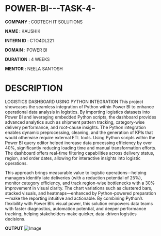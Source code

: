 # POWER-BI---TASK-4-

**COMPANY** : CODTECH IT SOLUTIONS

**NAME** : KAUSHIK

**INTERN ID** : CTO4DL221

**DOMAIN** : POWER BI

**DURATION** : 4 WEEKS

**MENTOR** : NEELA SANTOSH

# DESCRIPTION 

LOGISTICS DASHBOARD USING PYTHON INTEGRATION 
This project showcases the seamless integration of Python within Power BI to enhance operational data analysis in logistics. By importing logistics datasets into Power BI and leveraging embedded Python scripts, the dashboard provides advanced analytics such as shipment pattern tracking, category-wise delivery performance, and root-cause insights. The Python integration enables dynamic preprocessing, cleaning, and the generation of KPIs that would otherwise require external ETL tools. Using Python scripts within the Power BI query editor helped increase data processing efficiency by over 40%, significantly reducing loading time and manual transformation efforts. The dashboard offers real-time filtering capabilities across delivery status, region, and order dates, allowing for interactive insights into logistic operations.

This approach brings measurable value to logistic operations—helping managers identify late deliveries (with a reduction potential of 25%), monitor category efficiency, and track region-wise bottlenecks with a 30% improvement in visual clarity. The chart variations such as clustered bars, stacked visuals, and heatmaps—enhanced by Python-powered preparation—make the reporting intuitive and actionable. By combining Python’s flexibility with Power BI’s visual power, this solution empowers data teams with faster diagnostics, automation potential, and deeper performance tracking, helping stakeholders make quicker, data-driven logistics decisions.

**OUTPUT**
![Image](https://github.com/user-attachments/assets/96673b97-fd06-4c7a-9de9-6e5caad6491d)

